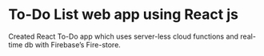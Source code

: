 # To-Do List web app using React js
Created React To-Do app which uses server-less cloud functions and real-time db with Firebase’s Fire-store.

